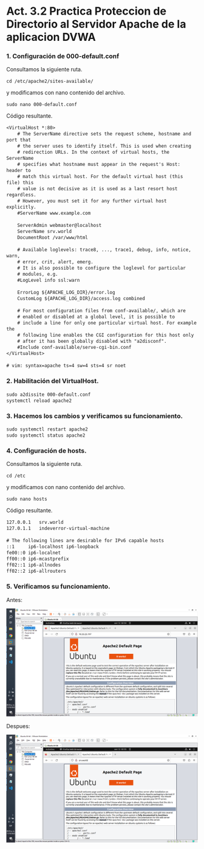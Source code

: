# Act. 3.2 Practica Proteccion de Directorio al Servidor Apache de la aplicacion DVWA

### 1. Configuración de 000-default.conf

Consultamos la siguiente ruta.

    cd /etc/apache2/sites-available/

y modificamos con nano contenido del archivo.

    sudo nano 000-default.conf

Código resultante.

    <VirtualHost *:80>
        # The ServerName directive sets the request scheme, hostname and port that
        # the server uses to identify itself. This is used when creating
        # redirection URLs. In the context of virtual hosts, the ServerName
        # specifies what hostname must appear in the request's Host: header to
        # match this virtual host. For the default virtual host (this file) this
        # value is not decisive as it is used as a last resort host regardless.
        # However, you must set it for any further virtual host explicitly.
        #ServerName www.example.com

        ServerAdmin webmaster@localhost
        ServerName srv.world
        DocumentRoot /var/www/html

        # Available loglevels: trace8, ..., trace1, debug, info, notice, warn,
        # error, crit, alert, emerg.
        # It is also possible to configure the loglevel for particular
        # modules, e.g.
        #LogLevel info ssl:warn

        ErrorLog ${APACHE_LOG_DIR}/error.log
        CustomLog ${APACHE_LOG_DIR}/access.log combined

        # For most configuration files from conf-available/, which are
        # enabled or disabled at a global level, it is possible to
        # include a line for only one particular virtual host. For example the
        # following line enables the CGI configuration for this host only
        # after it has been globally disabled with "a2disconf".
        #Include conf-available/serve-cgi-bin.conf
    </VirtualHost>

    # vim: syntax=apache ts=4 sw=4 sts=4 sr noet

### 2. Habilitación del VirtualHost.

    sudo a2dissite 000-default.conf
    systemctl reload apache2

### 3. Hacemos los cambios y verificamos su funcionamiento.

    sudo systemctl restart apache2
    sudo systemctl status apache2

### 4. Configuración de hosts.

Consultamos la siguiente ruta.

    cd /etc

y modificamos con nano contenido del archivo.

    sudo nano hosts

Código resultante.

    127.0.0.1	srv.world
    127.0.1.1	indeverror-virtual-machine

    # The following lines are desirable for IPv6 capable hosts
    ::1     ip6-localhost ip6-loopback
    fe00::0 ip6-localnet
    ff00::0 ip6-mcastprefix
    ff02::1 ip6-allnodes
    ff02::2 ip6-allrouters

### 5. Verificamos su funcionamiento.

Antes:

![](imgs/capture_1.png)

Despues:

![](imgs/capture_2.png)
